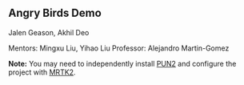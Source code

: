 ## Angry Birds Demo

Jalen Geason, Akhil Deo

Mentors: Mingxu Liu, Yihao Liu
Professor: Alejandro Martin-Gomez

**Note:** You may need to independently install [PUN2](https://assetstore.unity.com/packages/tools/network/pun-2-free-119922) and configure the project with [MRTK2](https://www.microsoft.com/en-us/download/details.aspx?id=102778).
